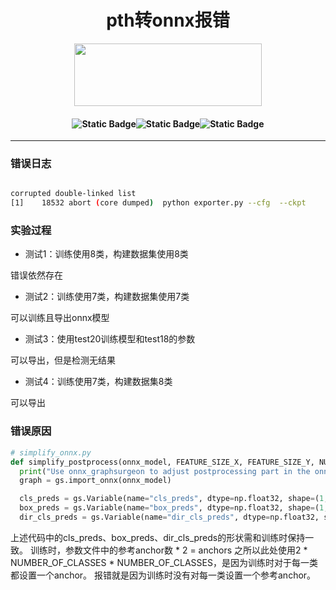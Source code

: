 # <div align='center'> pth转onnx报错 </div>
  
<div align = "center"> <img src="https://pic.imgdb.cn/item/65dc5dfc9f345e8d03446103.png" height=100 width=300> </div>

#### <p align = "center">![Static Badge](https://img.shields.io/badge/mayufeng-blue?style=flat&label=Author)![Static Badge](https://img.shields.io/badge/2024/05/21-blue?style=flat&label=CreateTime)![Static Badge](https://img.shields.io/badge/97357473@qq\.com\-blue?style=flat&label=Email)</p>

---

### 错误日志

```bash

corrupted double-linked list
[1]    18532 abort (core dumped)  python exporter.py --cfg  --ckpt

```

### 实验过程

- 测试1：训练使用8类，构建数据集使用8类

错误依然存在

- 测试2：训练使用7类，构建数据集使用7类

可以训练且导出onnx模型

- 测试3：使用test20训练模型和test18的参数

可以导出，但是检测无结果

- 测试4：训练使用7类，构建数据集8类

可以导出

### 错误原因

```python
# simplify_onnx.py 
def simplify_postprocess(onnx_model, FEATURE_SIZE_X, FEATURE_SIZE_Y, NUMBER_OF_CLASSES):
  print("Use onnx_graphsurgeon to adjust postprocessing part in the onnx...")
  graph = gs.import_onnx(onnx_model)

  cls_preds = gs.Variable(name="cls_preds", dtype=np.float32, shape=(1, int(FEATURE_SIZE_Y), int(FEATURE_SIZE_X), 2*NUMBER_OF_CLASSES*NUMBER_OF_CLASSES))
  box_preds = gs.Variable(name="box_preds", dtype=np.float32, shape=(1, int(FEATURE_SIZE_Y), int(FEATURE_SIZE_X), 14*NUMBER_OF_CLASSES))
  dir_cls_preds = gs.Variable(name="dir_cls_preds", dtype=np.float32, shape=(1, int(FEATURE_SIZE_Y), int(FEATURE_SIZE_X), 4*NUMBER_OF_CLASSES))

```

上述代码中的cls_preds、box_preds、dir_cls_preds的形状需和训练时保持一致。
训练时，参数文件中的参考anchor数 * 2 = anchors 
之所以此处使用2 * NUMBER_OF_CLASSES * NUMBER_OF_CLASSES，是因为训练时对于每一类都设置一个anchor。
报错就是因为训练时没有对每一类设置一个参考anchor。
